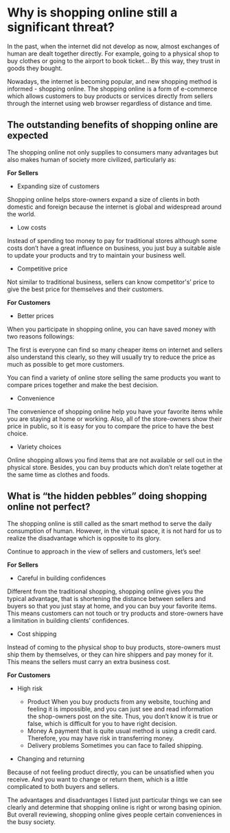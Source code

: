 Why is shopping online still a significant threat?
====================================================

In the past, when the internet did not develop as now, almost exchanges of human are dealt together directly. For example, going to a physical shop to buy clothes or going to the airport to book ticket… By this way, they trust in goods they bought. 

Nowadays, the internet is becoming popular, and new shopping method is informed - shopping online. The shopping online is a form of e-commerce which allows customers to buy products or services directly from sellers through the internet using web browser regardless of distance and time.

The outstanding benefits of shopping online are expected
-----------------------------------------------------------

The shopping online not only supplies to consumers many advantages but also makes human of society more civilized, particularly as:

**For Sellers**

* Expanding size of customers

Shopping online helps store-owners expand a size of clients in both domestic and foreign because the internet is global and widespread around the world.

* Low costs

Instead of spending too money to pay for traditional stores although some costs don’t have a great influence on business, you just buy a suitable aisle to update your products and try to maintain your business well.

* Competitive price

Not similar to traditional business, sellers can know competitor's’ price to give the best price for themselves and their customers.

**For Customers**

* Better prices

When you participate in shopping online, you can have saved money with two reasons followings:

The first is everyone can find so many cheaper items on internet and sellers also understand this clearly, so they will usually try to reduce the price as much as possible to get more customers.

You can find a variety of online store selling the same products you want to compare prices together and make the best decision.

* Convenience

The convenience of shopping online help you have your favorite items while you are staying at home or working. Also, all of the store-owners show their price in public, so it is easy for you to compare the price to have the best choice.

* Variety choices

Online shopping allows you find items that are not available or sell out in the physical store. Besides, you can buy products which don’t relate together at the same time as clothes and foods.

What is “the hidden pebbles” doing shopping online not perfect?
-----------------------------------------------------------------

The shopping online is still called as the smart method to serve the daily consumption of human. However, in the virtual space, it is not hard for us to realize the disadvantage which is opposite to its glory.

Continue to approach in the view of sellers and customers, let’s see!

**For Sellers**

* Careful in building confidences

Different from the traditional shopping, shopping online gives you the typical advantage, that is shortening the distance between sellers and buyers so that you just stay at home, and you can buy your favorite items. This means customers can not touch or try products and store-owners have a limitation in building clients’ confidences.

* Cost shipping

Instead of coming to the physical shop to buy products, store-owners must ship them by themselves, or they can hire shippers and pay money for it. This means the sellers must carry an extra business cost.

**For Customers**

* High risk

  * Product
  When you buy products from any website, touching and feeling it is impossible, and you can just see and read information the shop-owners post on the site. Thus, you don’t know it is true or false, which is difficult for you to have right decision.
  * Money
  A payment that is quite usual method is using a credit card. Therefore, you may have risk in transferring money.
  * Delivery problems
  Sometimes you can face to failed shipping.
  
* Changing and returning

Because of not feeling product directly, you can be unsatisfied when you receive. And you want to change or return them, which is a little complicated to both buyers and sellers.

The advantages and disadvantages I listed just particular things we can see clearly and determine that shopping online is right or wrong basing opinion. But overall reviewing, shopping online gives people certain conveniences in the busy society.
  
